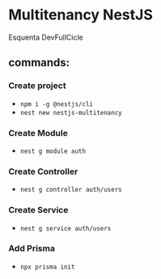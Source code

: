 # Multitenancy NestJS

Esquenta DevFullCicle

## commands:

### Create project
* `npm i -g @nestjs/cli`
* `nest new nestjs-multitenancy`
### Create Module
* `nest g module auth`
### Create Controller
* `nest g controller auth/users`
### Create Service
* `nest g service auth/users`
### Add Prisma
* `npx prisma init`